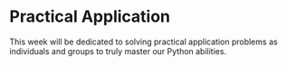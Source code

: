 # Practical Application

This week will be dedicated to solving practical application problems as individuals and groups to truly master our Python abilities.
